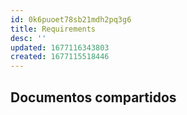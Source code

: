 ```yaml
---
id: 0k6puoet78sb21mdh2pq3g6
title: Requirements
desc: ''
updated: 1677116343803
created: 1677115518446
---
```

## Documentos compartidos
